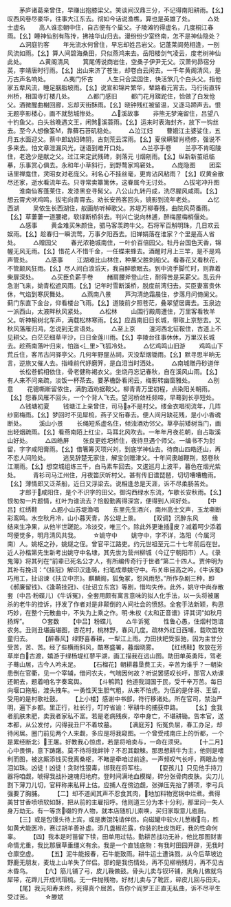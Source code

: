 <!-- { "loadSidebar": true } -->
　　茅庐诸葛亲曾住，早赚出抱膝梁父。笑谈间汉鼎三分，不记得南阳耕雨。【幺】叹西风卷尽豪华，往事大江东去。彻如今话说渔樵，算也是英雄了处。
　　△处士虚名
　　高人谁恋朝中住，自古便有个巢父。子陵滩钓得虚名，几度桐江春雨。【幺】睡神仙别有陈抟，拂袖华山归去。漫纷纷少室终南，怎不是神仙隐处？
　　△洞庭钓客
　　年光流水何曾住，早忘却姓吕岩父。记蓬莱阆苑相逢，一别风流如雨。【幺】算人间碧海桑田，只似燕鸿来去。岳阳楼剑气凌云，度老树神仙此处。
　　△黄阁清风
　　箕尾傅说商岩住，空桑子伊尹无父。汉萧何昴宿分英，李靖唐时行雨。【幺】出山来济了苍生，却卷白云闲去。一千年黄阁清风，是万古声名响处。
　　△夷门怀古
　　人生只合梁园住，快活煞几个白头父。指他家五辈风流，睡足胭脂坡雨。【幺】说宣和锦片繁华，辇路看元宵去。马行街直转州桥，相国寺灯楼几处。
　　△都门感旧
　　都门花月蹉跎住，恰做了白发伧父。酒微醒曲榭回廊，忘却天街酥雨。【幺】晓钟残红被留温，又逐马蹄声去。恨无题亭影楼心，画不就愁城惨处。
　　△溪故事
　　非熊无梦淹留住，吕望八十钓鱼父。白头翁晚遇文王，闲煞溪蓑雨。【幺】运来时表海封齐，放下一钩丝去。至今人想像筌，靠藓石苔矶稳处。
　　△泣江妇
　　曹娥江主婆娑住，五月五水面迎父。蔡中郎幼妇碑阴，古刻荒云深雨。【幺】夏侯瞒智肖杨修，强说不多来去。怕文章泄漏风光，谜语到难开口处。
　　△兰亭手卷
　　兰亭不肯昭陵住，老逸少是献之父。过江来定武残碑，剥落元刂烟剜雨。【幺】纵新新茧纸临摹，乐事赏心俱去。永和年小草斜行，到野鹜家鸡窘处。
　　△庞隐图
　　团栾话里禅龛住，灵昭女对老庞父。利名心不挂丝毫，更肯沾风粘雨？【幺】叹黄金散尽还家，逝水看流年去。只寻常卖簟篱休，这眷属今无讨处。
　　△拔宅冲升图
　　淮南仙客蓬莱住，发漆黑变寻髯父。八公山九转丹成，洗尽腥风咸雨。【幺】想云霄犬吠鸡鸣，拔宅向青霄去。劝长安热客回头，镜影到流年老处。
　　△忆西湖
　　吴侬生长西湖住，舣画舫听棹歌父。苏堤万柳春残，曲院风荷番雨。【幺】草萋萋一道腰裙，软绿断桥斜去。判兴亡说向林逋，醉梅屋梅梢偃处。
　　△感事
　　黄金难买朱颜住，驷马客羡跨牛父。石将军百斛明珠，几日欢云娱雨。【幺】趁春归一瞬流莺，万事夕阳西去。旧婵娟落在谁家？个里是高人省处。
　　△赠园父
　　春光浓艳城南住，一叶价百倍园父。牡丹台国色天香，锦幄无风无雨。【幺】惜花人不惜千金，一任蝶来蜂去。酒醒时月上三竿，是不是鸡声管处。
　　△感事
　　江湖难比山林住，种果父胜刺船父。看春花又看秋花，不管颠风狂雨。【幺】尽人间白浪滔天，我自醉歌眠去。到中流手脚忙时，则靠着柴扉深处。
　　△买臣负薪手卷
　　赭肩腰斧登山住，耐得苦是采薪父。乱云升急澍飞来，拗青松遮风雨。【幺】记年时雪断溪桥，脱度前湾归去。买臣妻富贵休休，气焰到寒灰舞处。
　　△燕南八景
　　芦沟清绝霜晨住，步落月问倚阑父。蓟门东直下金台，仰看楼台飞雨。【幺】道陵前夕照苍茫，叠翠望居庸去。玉泉边一派西山，太液畔秋风紧处。
　　△松林
　　山围行殿周遭住，万里客看牧羊父。听神榆树北车声，满载松林寒雨。【幺】应昌南旧日长城，带取上京愁去。又秋风落雁归鸿，怎说到无言语处。
　　△至上京
　　澶河西北征鞍住，古道上不见耕父。白茫茫细草平沙，日日金莲川雨。【幺】李陵台往事休休，万里汉长城去。趁燕南落叶归来，怕迤<辶里>飞狐冷处。
　　△忆鸡鸣山旧游
　　鸡鸣山下荒丘住，客吊古问驿亭父。几何年野屋丛祠，灭没犁烟锄雨。【幺】默寻思半晌无言，逆旅又催人去。指峰前代妤磨笄，是血泪当时洒处。
　　△南城赠丹砂道伴
　　长松苍鹤相依住，骨老健称褐衣父。坐烧丹忘记春秋，自在溪风山雨。【幺】有人来不问亲疏，淡饭一杯茶去。要茅檐卧看闲云，梅影转幽窗雅处。
　　△别意
　　花骢嘶断留侬住，满酌酒劝据鞍父。柳青青万里初程，点染阳关朝雨。【幺】怨春风雁不回头，一个个背人飞去。望河桥敛衽频啼，早蓦到长亭短处。
　　△钱塘初夏
　　钱塘江上亲曾住，司马不是村父。缕金衣唱彻流年，几阵纱窗梅雨。【幺】梦回时不见犀梳，燕子又衔春去。便人间月缺花残，是小小香魂断处。
　　溪山小景
　　长绳短系虚名住，倾浊酒劝邻父。草亭前矮树当门，画出轻烟疏雨。【幺】看燕南陌上红尘，马耳北风吹去。一年年月夜花朝，自占取溪山好处。
　　△四皓屏
　　张良更姓圯桥住，夜待旦遇个师父。一编书不为封留，字字咸阳膏雨。【幺】借箸筹灭项兴刘，到底学神仙去。待商山四皓还山，再不恋人间险处。
　　逃吴辞楚无家住，解宝剑赠津父。十年间隶越鞭荆，怒卷秋江潮雨。【幺】想空城组练三千，白马素车回去。又逡巡月上波平，暮色在烟光紫处。
　　青衫司马江州住，月夜笛厌听村父。甚有传旧谱琵琶，切切嘈嘈檐雨。【幺】薄情郎又泛茶船，近日又浮梁去。说相逢总是天涯，诉不尽柔肠苦处。
　　才郎于咸阳住，是个不识字的田父。御沟西绿水东流，乍歇长安秋雨。【幺】恨匆匆一片题情，红叶为谁流去？恰殷勤离得深宫，便得到人间好处。
　　【中吕】红绣鞋
　　△题小山苏堤渔唱
　　东里先生酒兴，南州高士文声，玉龙嘶断彩鸾鸣。水空秋月冷，山小暮天青，苏公堤上景。
　　【双调】沉醉东风
　　缘结来生净果，从他半世蹉跎。冷淡交，唯三个。除此外更谁插皮？减着呵少添着呵便觉多，明月清风共我。
　　☆姚守中
　　姚守中，字不详，洛阳（今属河南）人。姚枢之孙，姚燧之侄。曾官平江路吏。约元世祖至元二十七年前后在世。近人孙楷第先生新考出姚守中名埭，其先世为营州柳城（今辽宁朝阳市）人。《录鬼簿》将其列在“前辈已死名公才人，有所编传奇行于世者”第二十四人。贾仲明为其补有挽词：“《挂冠》解印汉逢萌，扫笔成章姚守中。布关串目高之吟，《牛诉冤》巧用工，扯诏谏《扶立中宗》。麒麟阁，狐兔冢，怨风雨愁。”所作杂剧三种，即《郝廉留钱》、《逢萌挂冠》、《扯诏立东宫》等剧，惜均失传。此外，姚守中尚存散套〔中吕·粉碟儿〕《牛诉冤》，全套用颇有寓言意味的拟人化手法，以一头将被屠杀的老牛的控诉，抒发了作者对是非颠倒的人间社会的愤怒。全套手法新颖，构思巧妙，在整个元散曲中，不失为上乘之作。明·朱权《太和正音谱》评其词“如秋月扬辉”。
　　○套数
　　【中吕】粉蝶儿
　　△牛诉冤
　　性鲁心愚，住烟村饱谙农务。丑则丑堪画堪图，杏花村，桃林野，春风几度。疏林外红日西哺，载吹笛牧童归去。
　　【醉春风】绿野喜春耕，一犁江上雨。力田扶耙受驱驰，因为主甘分受苦，苦、苦。经了些横雨斜风，酷寒盛署，暮烟晓雾。
　　【红绣鞋】牧放在芳草岸白古渡，嬉游于绿杨堤红蓼平湖，画工描我在远山图。助田单英勇阵，驾老子蓦山居，古今人吟未足。
　　【石榴花】朝耕暮垦费工夫，辛苦为谁乎？一朝染患倒在官衢，见一个宰辅，借问农夫，气喘因何故？听说罢感叹长吁，那官人劝课还朝去，题着咱名字奏鸾舆。
　　【斗鹌鹑】他道我润国于民，受千辛万苦。每日向堰口拖船，渡头拽车。一勇性天生胆气粗，从来不怕虎。为伍的是伴哥、王留，受用的是村歌社鼓。
　　【上小楼】感谢中书部，符行移诸处。所在官司，禁治严明，遍下乡都。里正行，社长行，叮咛省谕：宰耕牛的捕获申路。
　　【幺】食我者肌肤未肥，卖我者家私不富。若是老病残疾，卒中身亡，不堪耕锄。告本官，送本都，从公发付，闪得我丑尸不着坟墓。
　　【满庭芳】衔冤负屈，春工办足，却待闲居。圈门前见两个人来觑，多应是将我窥图。一个曾受戒南庄上的忻都，一个是累经断北氵王屠。好教我心惊虑，若是将咱卖与，一命在须臾。
　　【十二月】心中畏惧，意下踌躇。莫不待将我衅钟？不忍其觳觫。那思想耕牛为主，他则是嗜利而图，被这厮添钱买我离桑枢，不睹是牵咱过前途。一声频叹气长吁，两眼ゐ惶泪如珠。凶徒！凶徒！贪财性狠毒，绑我在将军柱。
　　【耍孩儿】只见他手持刀器将咱觑，唬得我战扑速魂归地府。登时间满地血模糊，碎分张骨肉皮肤。尖刀儿割下薄刀儿切，官秤称来私秤上估。应捕人在傍边觑，张弹压先抬了膊项，李弓兵强要了胸脯。
　　【二】却不道闻其声不忍食其肉，地加料物宽锅中烂煮。煮得美甘甘香喷喷软如酥，把从前的主雇招呼。他则道三分为本十分利，那里问一失人身万劫无。有一等贪啜的乔人物，就本店随机儿索唤，买归家取意儿庖厨。
　　【三】或是包馒头待上宾，或是裹馄饨请伴侣。向磁罐中软火儿葱椒鸟，胜如黄犬能医冷，赛过胡羊善补虚。添几盏椒花露，你装的肚皮饱旺，我的性命何辜。
　　【四】我本是时苗留下犊，田单用过牯。勤耕苦战功无补，他比那图财害命情尤重，我比那展草垂缰义有余。我是一个直钱底物：有我时田园开辟，无我时仓廪空虚。
　　【五】泥牛能报春，石牛能致雨。耕牛运土遭诛戮，从今后草坡边野鹿无朋友，麦垅上山羊失了伴侣。那的是我伤情处，再不见柳梢残月，再不见古木昏乌。
　　【六】筋儿铺了弓，皮儿鞔做鼓。骨头儿卖与钗环铺，黑角儿做就乌犀带，花蹄儿开成玳瑁梳。无一件抛残物，好材儿卖与了靴匠，碎皮儿回与田夫。
　　【尾】我元阳寿未终，死得真个屈苦。告你个阎罗王正直无私曲，诉不尽平生受过苦。
　　☆滕斌
